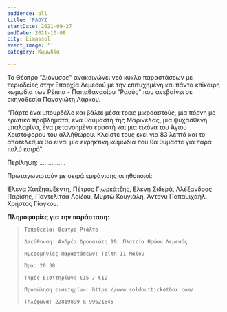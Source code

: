 ```yaml
---
audience: all
title: 'ΡΑΟΥΣ '
startDate: 2021-09-27
endDate: 2021-10-08
city: Limassol
event_image: ''
category: Κωμωδία

---
```

Το Θέατρο "Διόνυσος" ανακοινώνει νεό κύκλο παραστάσεων με περιοδείες στην Επαρχία Λεμεσού με την επιτυχημένη και πάντα επίκαιρη κωμωδία των Ρέππα - Παπαθανασίου "Ραούς" που ανεβαίνει σε σκηνοθεσία Παναγιώτη Λάρκου.

"Πάρτε ένα μπουρδέλο και βάλτε μέσα τρεις μικροαστούς, μια πόρνη με ερωτικά προβλήματα, ένα θαυμαστή της Μαρινέλας, μια ψυχασθενή μπαλαρίνα, ένα μετανοημένο εραστή και μια εικόνα του Άγιου Χριστόφορου του αλλήθωρου. Κλείστε τους εκεί για 83 λεπτά και το αποτέλεσμα θα είναι μια εκρηκτική κωμωδία που θα θυμάστε για πάρα πολύ καιρό".

Περίληψη: ...............

Πρωταγωνιστούν με σειρά εμφάνισης οι ηθοποιοί:

Έλενα Χατζηαυξέντη, Πέτρος Γιωρκάτζης, Ελένη Σιδερά, Αλέξανδρος Παρίσης, Παντελίτσα Λοίζου, Μυρτώ Κουγιάλη, Άντονυ Παπαμιχαήλ, Χρήστος Γίαγκου.

**Πληροφορίες για την παράσταση:**

>     Τοποθεσία: Θέατρο Ριάλτο
>     
>     Διεύθυνση: Ανδρέα Δρουσιώτη 19, Πλατεία Ηρώων Λεμεσός
>     
>     Ημερομηνίες Παραστάσεων: Τρίτη 11 Μαίου
>     
>     Ώρα: 20.30
>     
>     Τιμές Εισιτηρίων: €15 / €12
>     
>     Προπώληση εισιτηρίων: https://www.soldoutticketbox.com/
>     
>     Τηλέφωνα: 22819899 & 99621845